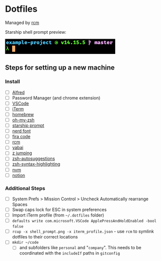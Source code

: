 # Dotfiles

Managed by [rcm](https://github.com/thoughtbot/rcm)

Starship shell prompt preview:

![Josh York Starship shell prompt](shell_prompt.png)

## Steps for setting up a new machine

### Install

- [ ] [Alfred](https://www.alfredapp.com/)
- [ ] Password Manager (and chrome extension)
- [ ] [VSCode](https://code.visualstudio.com/download)
- [ ] [iTerm](https://iterm2.com/version3.html)
- [ ] [homebrew](https://docs.brew.sh/Installation)
- [ ] [oh-my-zsh](https://github.com/ohmyzsh/ohmyzsh#basic-installation)
- [ ] [starship prompt](https://starship.rs/guide/#%F0%9F%9A%80-installation)
- [ ] [nerd font](https://www.nerdfonts.com/font-downloads)
- [ ] [fira code](https://github.com/tonsky/FiraCode)
- [ ] [rcm](https://github.com/thoughtbot/rcm)
- [ ] [yabai](https://github.com/koekeishiya/yabai#installation-and-configuration)
- [ ] [z jumping](https://github.com/agkozak/zsh-z#for-oh-my-zsh-users)
- [ ] [zsh-autosuggestions](https://github.com/zsh-users/zsh-autosuggestions/blob/master/INSTALL.md)
- [ ] [zsh-syntax-highlighting](https://github.com/zsh-users/zsh-syntax-highlighting/blob/master/INSTALL.md)
- [ ] [nvm](https://github.com/nvm-sh/nvm#installing-and-updating)
- [ ] [notion](https://www.notion.so/desktop)

### Additional Steps

- [ ] System Prefs > Mission Control > Uncheck Automatically rearrange Spaces
- [ ] Swap caps lock for ESC in system preferences
- [ ] Import iTerm profile (from `~/.dotfiles` folder)
- [ ] `defaults write com.microsoft.VSCode ApplePressAndHoldEnabled -bool false`
- [ ] `rcup -x shell_prompt.png -x iterm_profile.json` - use `rcm` to symlink dotfiles to their correct locations
- [ ] `mkdir ~/code`
  - [ ] and subfolders like `personal` and "`company`". This needs to be coordinated with
        the `includeIf` paths in `gitconfig`
